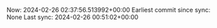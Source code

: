 Now: 2024-02-26 02:37:56.513992+00:00 Earliest commit since sync: None Last sync: 2024-02-26 00:51:02+00:00
